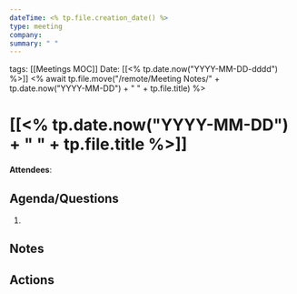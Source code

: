 ```yaml
---
dateTime: <% tp.file.creation_date() %>
type: meeting
company: 
summary: " "
---
```

tags: [[Meetings MOC]]
Date: [[<% tp.date.now("YYYY-MM-DD-dddd") %>]]
<% await tp.file.move("/remote/Meeting Notes/" + tp.date.now("YYYY-MM-DD") + " " + tp.file.title) %>
# [[<% tp.date.now("YYYY-MM-DD") + " " + tp.file.title %>]]

**Attendees**: 


## Agenda/Questions
1. 

## Notes


## Actions
